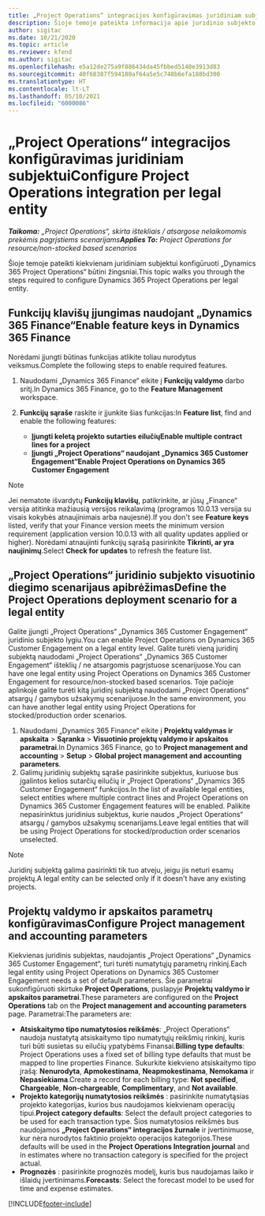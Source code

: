 ```yaml
---
title: „Project Operations“ integracijos konfigūravimas juridiniam subjektui
description: Šioje temoje pateikta informacija apie juridinio subjekto integracijos nustatymą naudojant „Project Operations“.
author: sigitac
ms.date: 10/21/2020
ms.topic: article
ms.reviewer: kfend
ms.author: sigitac
ms.openlocfilehash: e5a12de275a9f886434da45fbbed5140e3913d83
ms.sourcegitcommit: 40f68387f594180af64a5e5c748b6efa188bd300
ms.translationtype: HT
ms.contentlocale: lt-LT
ms.lasthandoff: 05/10/2021
ms.locfileid: "6000086"
---
```

# <a name="configure-project-operations-integration-per-legal-entity"></a><span data-ttu-id="fe8ef-103">„Project Operations“ integracijos konfigūravimas juridiniam subjektui</span><span class="sxs-lookup"><span data-stu-id="fe8ef-103">Configure Project Operations integration per legal entity</span></span> 

<span data-ttu-id="fe8ef-104">_**Taikoma:** „Project Operations“, skirta ištekliais / atsargose nelaikomomis prekėmis pagrįstiems scenarijams_</span><span class="sxs-lookup"><span data-stu-id="fe8ef-104">_**Applies To:** Project Operations for resource/non-stocked based scenarios_</span></span>

<span data-ttu-id="fe8ef-105">Šioje temoje pateikti kiekvienam juridiniam subjektui konfigūruoti „Dynamics 365 Project Operations“ būtini žingsniai.</span><span class="sxs-lookup"><span data-stu-id="fe8ef-105">This topic walks you through the steps required to configure Dynamics 365 Project Operations per legal entity.</span></span>

## <a name="enable-feature-keys-in-dynamics-365-finance"></a><span data-ttu-id="fe8ef-106">Funkcijų klavišų įjungimas naudojant „Dynamics 365 Finance“</span><span class="sxs-lookup"><span data-stu-id="fe8ef-106">Enable feature keys in Dynamics 365 Finance</span></span>

<span data-ttu-id="fe8ef-107">Norėdami įjungti būtinas funkcijas atlikite toliau nurodytus veiksmus.</span><span class="sxs-lookup"><span data-stu-id="fe8ef-107">Complete the following steps to enable required features.</span></span>

1. <span data-ttu-id="fe8ef-108">Naudodami „Dynamics 365 Finance“ eikite į **Funkcijų valdymo** darbo sritį.</span><span class="sxs-lookup"><span data-stu-id="fe8ef-108">In Dynamics 365 Finance, go to the **Feature Management** workspace.</span></span>
2. <span data-ttu-id="fe8ef-109">**Funkcijų sąraše** raskite ir įjunkite šias funkcijas:</span><span class="sxs-lookup"><span data-stu-id="fe8ef-109">In **Feature list**, find and enable the following features:</span></span>
  
    - <span data-ttu-id="fe8ef-110">**Įjungti keletą projekto sutarties eilučių**</span><span class="sxs-lookup"><span data-stu-id="fe8ef-110">**Enable multiple contract lines for a project**</span></span>
    - <span data-ttu-id="fe8ef-111">**Įjungti „Project Operations“ naudojant „Dynamics 365 Customer Engagement“**</span><span class="sxs-lookup"><span data-stu-id="fe8ef-111">**Enable Project Operations on Dynamics 365 Customer Engagement**</span></span>

> [!NOTE]
> <span data-ttu-id="fe8ef-112">Jei nematote išvardytų **Funkcijų klavišų**, patikrinkite, ar jūsų „Finance“ versija atitinka mažiausią versijos reikalavimą (programos 10.0.13 versija su visais kokybės atnaujinimais arba naujesnė).</span><span class="sxs-lookup"><span data-stu-id="fe8ef-112">If you don't see **Feature keys** listed, verify that your Finance version meets the minimum version requirement (application version 10.0.13 with all quality updates applied or higher).</span></span> <span data-ttu-id="fe8ef-113">Norėdami atnaujinti funkcijų sąrašą pasirinkite **Tikrinti, ar yra naujinimų**.</span><span class="sxs-lookup"><span data-stu-id="fe8ef-113">Select **Check for updates** to refresh the feature list.</span></span>

## <a name="define-the-project-operations-deployment-scenario-for-a-legal-entity"></a><span data-ttu-id="fe8ef-114">„Project Operations“ juridinio subjekto visuotinio diegimo scenarijaus apibrėžimas</span><span class="sxs-lookup"><span data-stu-id="fe8ef-114">Define the Project Operations deployment scenario for a legal entity</span></span>

<span data-ttu-id="fe8ef-115">Galite įjungti „Project Operations“ „Dynamics 365 Customer Engagement“ juridinio subjekto lygiu.</span><span class="sxs-lookup"><span data-stu-id="fe8ef-115">You can enable Project Operations on Dynamics 365 Customer Engagement on a legal entity level.</span></span> <span data-ttu-id="fe8ef-116">Galite turėti vieną juridinį subjektą naudodami „Project Operations“ „Dynamics 365 Customer Engagement“ išteklių / ne atsargomis pagrįstuose scenarijuose.</span><span class="sxs-lookup"><span data-stu-id="fe8ef-116">You can have one legal entity using Project Operations on Dynamics 365 Customer Engagement for resource/non-stocked based scenarios.</span></span> <span data-ttu-id="fe8ef-117">Toje pačioje aplinkoje galite turėti kitą juridinį subjektą naudodami „Project Operations“ atsargų / gamybos užsakymų scenarijuose.</span><span class="sxs-lookup"><span data-stu-id="fe8ef-117">In the same environment, you can have another legal entity using Project Operations for stocked/production order scenarios.</span></span>

1. <span data-ttu-id="fe8ef-118">Naudodami „Dynamics 365 Finance“ eikite į **Projektų valdymas ir apskaita** > **Sąranka** > **Visuotinio projektų valdymo ir apskaitos parametrai**.</span><span class="sxs-lookup"><span data-stu-id="fe8ef-118">In Dynamics 365 Finance, go to **Project management and accounting** > **Setup** > **Global project management and accounting parameters**.</span></span>
2. <span data-ttu-id="fe8ef-119">Galimų juridinių subjektų sąraše pasirinkite subjektus, kuriuose bus įgalintos kelios sutarčių eilučių ir „Project Operations“ „Dynamics 365 Customer Engagement“ funkcijos.</span><span class="sxs-lookup"><span data-stu-id="fe8ef-119">In the list of available legal entities, select entities where multiple contract lines and Project Operations on Dynamics 365 Customer Engagement features will be enabled.</span></span> <span data-ttu-id="fe8ef-120">Palikite nepasirinktus juridinius subjektus, kurie naudos „Project Operations“ atsargų / gamybos užsakymų scenarijams.</span><span class="sxs-lookup"><span data-stu-id="fe8ef-120">Leave legal entities that will be using Project Operations for stocked/production order scenarios unselected.</span></span>

> [!NOTE]
> <span data-ttu-id="fe8ef-121">Juridinį subjektą galima pasirinkti tik tuo atveju, jeigu jis neturi esamų projektų.</span><span class="sxs-lookup"><span data-stu-id="fe8ef-121">A legal entity can be selected only if it doesn't have any existing projects.</span></span>

## <a name="configure-project-management-and-accounting-parameters"></a><span data-ttu-id="fe8ef-122">Projektų valdymo ir apskaitos parametrų konfigūravimas</span><span class="sxs-lookup"><span data-stu-id="fe8ef-122">Configure Project management and accounting parameters</span></span>

<span data-ttu-id="fe8ef-123">Kiekvienas juridinis subjektas, naudojantis „Project Operations“ „Dynamics 365 Customer Engagement“, turi turėti numatytųjų parametrų rinkinį.</span><span class="sxs-lookup"><span data-stu-id="fe8ef-123">Each legal entity using Project Operations on Dynamics 365 Customer Engagement needs a set of default parameters.</span></span> <span data-ttu-id="fe8ef-124">Šie parametrai sukonfigūruoti skirtuke **Project Operations**, puslapyje **Projektų valdymo ir apskaitos parametrai**.</span><span class="sxs-lookup"><span data-stu-id="fe8ef-124">These parameters are configured on the **Project Operations** tab on the **Project management and accounting parameters** page.</span></span> <span data-ttu-id="fe8ef-125">Parametrai:</span><span class="sxs-lookup"><span data-stu-id="fe8ef-125">The parameters are:</span></span>

  - <span data-ttu-id="fe8ef-126">**Atsiskaitymo tipo numatytosios reikšmės**: „Project Operations“ naudoja nustatytą atsiskaitymo tipo numatytųjų reikšmių rinkinį, kuris turi būti susietas su eilučių ypatybėms Finansai.</span><span class="sxs-lookup"><span data-stu-id="fe8ef-126">**Billing type defaults**: Project Operations uses a fixed set of billing type defaults that must be mapped to line properties Finance.</span></span> <span data-ttu-id="fe8ef-127">Sukurkite kiekvieno atsiskaitymo tipo įrašą: **Nenurodyta**, **Apmokestinama**, **Neapmokestinama**, **Nemokama** ir **Nepasiekiama**.</span><span class="sxs-lookup"><span data-stu-id="fe8ef-127">Create a record for each billing type: **Not specified**, **Chargeable**, **Non-chargeable**, **Complimentary**, and **Not available**.</span></span>
  - <span data-ttu-id="fe8ef-128">**Projekto kategorijų numatytosios reikšmės** : pasirinkite numatytąsias projekto kategorijas, kurios bus naudojamos kiekvienam operacijų tipui.</span><span class="sxs-lookup"><span data-stu-id="fe8ef-128">**Project category defaults**: Select the default project categories to be used for each transaction type.</span></span> <span data-ttu-id="fe8ef-129">Šios numatytosios reikšmės bus naudojamos **„Project Operations“ integracijos žurnale** ir įvertinimuose, kur nėra nurodytos faktinio projekto operacijos kategorijos.</span><span class="sxs-lookup"><span data-stu-id="fe8ef-129">These defaults will be used in the **Project Operations Integration journal** and in estimates where no transaction category is specified for the project actual.</span></span>
  - <span data-ttu-id="fe8ef-130">**Prognozės** : pasirinkite prognozės modelį, kuris bus naudojamas laiko ir išlaidų įvertinimams.</span><span class="sxs-lookup"><span data-stu-id="fe8ef-130">**Forecasts**: Select the forecast model to be used for time and expense estimates.</span></span>


[!INCLUDE[footer-include](../includes/footer-banner.md)]